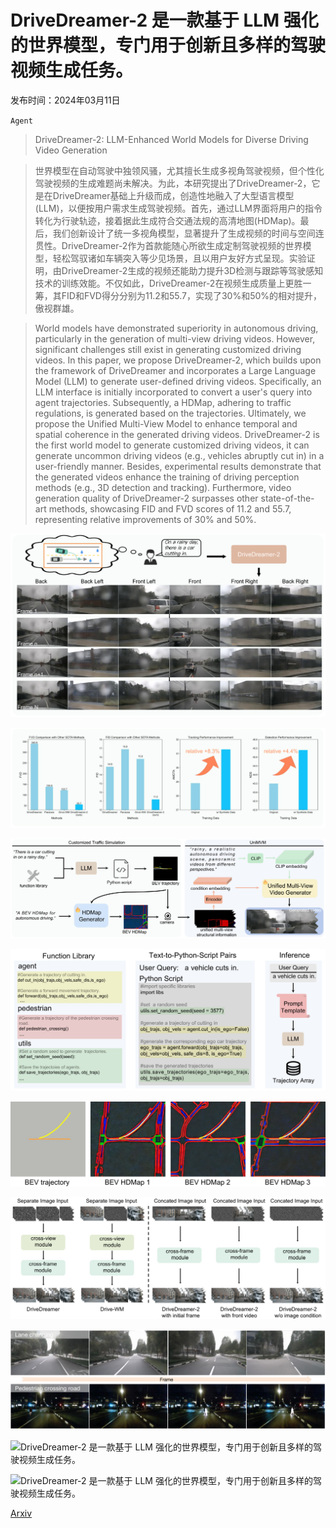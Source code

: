 # DriveDreamer-2 是一款基于 LLM 强化的世界模型，专门用于创新且多样的驾驶视频生成任务。

发布时间：2024年03月11日

`Agent`

> DriveDreamer-2: LLM-Enhanced World Models for Diverse Driving Video Generation

> 世界模型在自动驾驶中独领风骚，尤其擅长生成多视角驾驶视频，但个性化驾驶视频的生成难题尚未解决。为此，本研究提出了DriveDreamer-2，它是在DriveDreamer基础上升级而成，创造性地融入了大型语言模型(LLM)，以便按用户需求生成驾驶视频。首先，通过LLM界面将用户的指令转化为行驶轨迹，接着据此生成符合交通法规的高清地图(HDMap)。最后，我们创新设计了统一多视角模型，显著提升了生成视频的时间与空间连贯性。DriveDreamer-2作为首款能随心所欲生成定制驾驶视频的世界模型，轻松驾驭诸如车辆突入等少见场景，且以用户友好方式呈现。实验证明，由DriveDreamer-2生成的视频还能助力提升3D检测与跟踪等驾驶感知技术的训练效能。不仅如此，DriveDreamer-2在视频生成质量上更胜一筹，其FID和FVD得分分别为11.2和55.7，实现了30%和50%的相对提升，傲视群雄。

> World models have demonstrated superiority in autonomous driving, particularly in the generation of multi-view driving videos. However, significant challenges still exist in generating customized driving videos. In this paper, we propose DriveDreamer-2, which builds upon the framework of DriveDreamer and incorporates a Large Language Model (LLM) to generate user-defined driving videos. Specifically, an LLM interface is initially incorporated to convert a user's query into agent trajectories. Subsequently, a HDMap, adhering to traffic regulations, is generated based on the trajectories. Ultimately, we propose the Unified Multi-View Model to enhance temporal and spatial coherence in the generated driving videos. DriveDreamer-2 is the first world model to generate customized driving videos, it can generate uncommon driving videos (e.g., vehicles abruptly cut in) in a user-friendly manner. Besides, experimental results demonstrate that the generated videos enhance the training of driving perception methods (e.g., 3D detection and tracking). Furthermore, video generation quality of DriveDreamer-2 surpasses other state-of-the-art methods, showcasing FID and FVD scores of 11.2 and 55.7, representing relative improvements of 30% and 50%.

![DriveDreamer-2 是一款基于 LLM 强化的世界模型，专门用于创新且多样的驾驶视频生成任务。](../../../paper_images/2403.06845/x1.png)

![DriveDreamer-2 是一款基于 LLM 强化的世界模型，专门用于创新且多样的驾驶视频生成任务。](../../../paper_images/2403.06845/x2.png)

![DriveDreamer-2 是一款基于 LLM 强化的世界模型，专门用于创新且多样的驾驶视频生成任务。](../../../paper_images/2403.06845/x3.png)

![DriveDreamer-2 是一款基于 LLM 强化的世界模型，专门用于创新且多样的驾驶视频生成任务。](../../../paper_images/2403.06845/x4.png)

![DriveDreamer-2 是一款基于 LLM 强化的世界模型，专门用于创新且多样的驾驶视频生成任务。](../../../paper_images/2403.06845/x5.png)

![DriveDreamer-2 是一款基于 LLM 强化的世界模型，专门用于创新且多样的驾驶视频生成任务。](../../../paper_images/2403.06845/x6.png)

![DriveDreamer-2 是一款基于 LLM 强化的世界模型，专门用于创新且多样的驾驶视频生成任务。](../../../paper_images/2403.06845/x7.png)

![DriveDreamer-2 是一款基于 LLM 强化的世界模型，专门用于创新且多样的驾驶视频生成任务。](../../../paper_images/2403.06845/x8.png)

![DriveDreamer-2 是一款基于 LLM 强化的世界模型，专门用于创新且多样的驾驶视频生成任务。](../../../paper_images/2403.06845/x9.png)

[Arxiv](https://arxiv.org/abs/2403.06845)